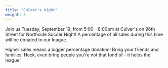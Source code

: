 ```yaml
---
title: "Culver's night"
weight: 5
---
```


Join us Tuesday, September 19, from 5:00 - 8:00pm at Culver's on 96th Street
for Northside Soccer Night! A percentage of all sales during this time
will be donated to our league.

<!--more--> 

Higher sales means a bigger percentage donation! Bring your friends and
families! Heck, even bring people you're not that fond of - it helps the league!
